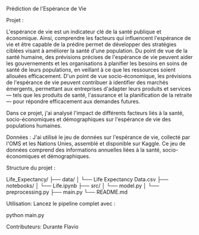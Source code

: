 Prédiction de l'Espérance de Vie

Projet : 

L'espérance de vie est un indicateur clé de la santé publique et économique. Ainsi, comprendre les facteurs qui influencent l'espérance de vie et être capable de la prédire permet de développer des stratégies ciblées visant à améliorer la santé d'une population. Du point de vue de la santé humaine, des prévisions précises de l'espérance de vie peuvent aider les gouvernements et les organisations à planifier les besoins en soins de santé de leurs populations, en veillant à ce que les ressources soient allouées efficacement. D'un point de vue socio-économique, les prévisions de l'espérance de vie peuvent contribuer à identifier des marchés émergents, permettant aux entreprises d'adapter leurs produits et services — tels que les produits de santé, l'assurance et la planification de la retraite — pour répondre efficacement aux demandes futures.

Dans ce projet, j'ai analysé l'impact de différents facteurs liés à la santé, socio-économiques et démographiques sur l'espérance de vie des populations humaines. 

Données :
J'ai utilisé le jeu de données sur l'espérance de vie, collecté par l'OMS et les Nations Unies, assemblé et disponible sur Kaggle. Ce jeu de données comprend des informations annuelles liées à la santé, socio-économiques et démographiques.

Structure du projet : 

Life_Expectancy/
├── data/
│   └── Life Expectancy Data.csv
├── notebooks/
│   └── Life.ipynb
├── src/
│   └── model.py
│   └── preprocessing.py
├── main.py
└── README.md


Utilisation:
Lancez le pipeline complet avec :

python main.py

Contributeurs:
Durante Flavio


